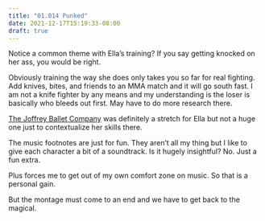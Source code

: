 ```yaml
---
title: "01.014 Punked"
date: 2021-12-17T15:19:33-08:00
draft: true
---
```

Notice a common theme with Ella’s training? If you say getting knocked on her ass, you would be right. 

Obviously training the way she does only takes you so far for real fighting. Add knives, bites, and friends to an MMA match and it will go south fast. I am not a knife fighter by any means and my understanding is the loser is basically who bleeds out first. May have to do more research there. 

[The Joffrey Ballet Company](https://joffrey.org/the-company/) was definitely a stretch for Ella but not a huge one just to contextualize her skills there. 

The music footnotes are just for fun. They aren’t all my thing but I like to give each character a bit of a soundtrack. Is it hugely insightful? No.  Just a fun extra. 

Plus forces me to get out of my own comfort zone on music.  So that is a personal gain.

But the montage must come to an end and we have to get back to the magical. 